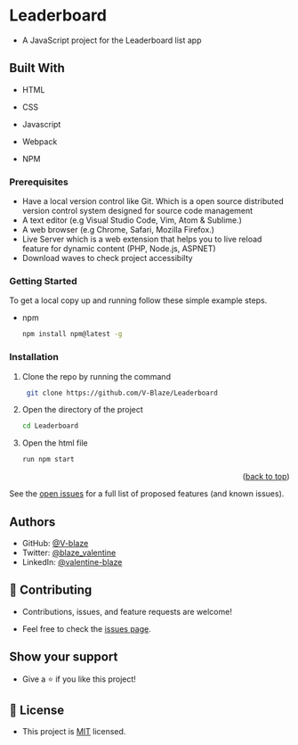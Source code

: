 # Leaderboard

- A JavaScript project for the Leaderboard list app

## Built With

- HTML

- CSS

- Javascript 

- Webpack

- NPM

### Prerequisites

- Have a local version control like Git. Which is a open source distributed version control system designed for source code management
- A text editor (e.g Visual Studio Code, Vim, Atom & Sublime.)
- A web browser (e.g Chrome, Safari, Mozilla Firefox.)
- Live Server which is a web extension that helps you to live reload feature for dynamic content (PHP, Node.js, ASPNET)
- Download waves to check project accessibilty


### Getting Started

To get a local copy up and running follow these simple example steps.

- npm
  ```sh
  npm install npm@latest -g
  ```

### Installation

1. Clone the repo by running the command
   ```sh
    git clone https://github.com/V-Blaze/Leaderboard
   ```
2. Open the directory of the project
   ```sh
   cd Leaderboard
   ```
3. Open the html file
   ```sh
   run npm start

<p align="right">(<a href="#top">back to top</a>)</p>

See the [open issues](#) for a full list of proposed features (and known issues).

## Authors

- GitHub: [@V-blaze](https://github.com/V-Blaze)
- Twitter: [@blaze_valentine](https://twitter.com/blaze_valentine)
- LinkedIn: [@valentine-blaze](https://www.linkedin.com/in/valentine-blaze/)

## 🤝 Contributing

- Contributions, issues, and feature requests are welcome!

- Feel free to check the [issues page](https://github.com/V-Blaze/leaderboard/issues).

## Show your support

- Give a ⭐️ if you like this project!


## 📝 License

- This project is [MIT](https://github.com/V-Blaze/leaderboard/blob/development/LICENSE) licensed.
